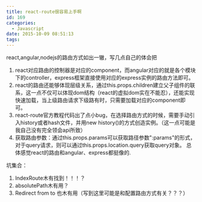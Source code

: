 ```yaml
---
title: react-route很容易上手啊
id: 169
categories:
  - Javascript
date: 2015-10-09 08:51:13
tags:
---
```


react,angular,nodejs的路由方式如出一辙，写几点自己的体会把

1.  react对应路由的控制器是对应的component，而angular对应的就是各个模块下的controller，express框架直接使用对应的express实例的路由方法即可。
2.  react的路由还能够体现层级关系，通过this.props.children建立父子组件的联系，这一点不仅可以体现dom结构（react的虚拟dom实在不能忍），还能实现快速加载，当上级路由请求下级路有时，只需要加载对应的component即可。
3.  react-route官方教程代码出了点小bug，在选择路由方式的时候，需要手动引入history或者hash文件，并用new history()的方式创造实例。（这一点可能是我自己没有完全领会api所致）
4.  获取路由参数：通过this.props.params可以获取路径参数":params"的形式，对于query请求，则可以通过this.props.location.query获取query对象。
总体感觉react的路由和angular、express都挺像的.

坑集合：

1.  IndexRoute木有找到！！！？
2.  absolutePath木有用？
3.  Redirect from to 也木有用（写到这里可能是和配置路由方式有关？？？）